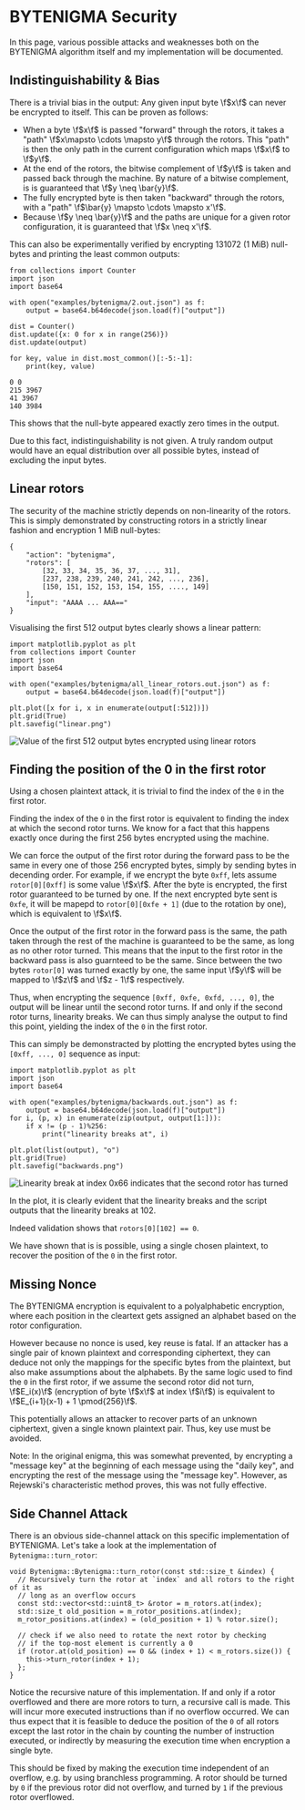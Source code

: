 # BYTENIGMA Security

In this page, various possible attacks and weaknesses both on the BYTENIGMA algorithm itself and my implementation will be documented.

## Indistinguishability & Bias

There is a trivial bias in the output: Any given input byte \f$x\f$ can never be encrypted to itself. This can be proven as follows:

- When a byte \f$x\f$ is passed "forward" through the rotors, it takes a "path" \f$x\mapsto \cdots \mapsto y\f$ through the rotors. This "path" is then the only path in the current configuration which maps \f$x\f$ to \f$y\f$. 
- At the end of the rotors, the bitwise complement of \f$y\f$ is taken and passed back through the machine. By nature of a bitwise complement, is is guaranteed that \f$y \neq \bar{y}\f$.
- The fully encrypted byte is then taken "backward" through the rotors, with a "path" \f$\bar{y} \mapsto \cdots \mapsto x'\f$.
- Because \f$y \neq \bar{y}\f$ and the paths are unique for a given rotor configuration, it is guaranteed that \f$x \neq x'\f$.

This can also be experimentally verified by encrypting 131072 (1 MiB) null-bytes and printing the least common outputs:

~~~~~~~~~~~~~{.py}
from collections import Counter
import json
import base64

with open("examples/bytenigma/2.out.json") as f:
    output = base64.b64decode(json.load(f)["output"])

dist = Counter()
dist.update({x: 0 for x in range(256)})
dist.update(output)

for key, value in dist.most_common()[:-5:-1]:
    print(key, value)
~~~~~~~~~~~~~

~~~~~~~~~~~~~
0 0
215 3967
41 3967
140 3984
~~~~~~~~~~~~~

This shows that the null-byte appeared exactly zero times in the output.

Due to this fact, indistinguishability is not given. A truly random output would have an equal distribution over all possible bytes, instead of excluding the input bytes.

## Linear rotors

The security of the machine strictly depends on non-linearity of the rotors. This is simply demonstrated by constructing rotors in a strictly linear fashion and encryption 1 MiB null-bytes:

~~~~~~~~~~~~~{.json}
{
    "action": "bytenigma",
    "rotors": [ 
        [32, 33, 34, 35, 36, 37, ..., 31],
        [237, 238, 239, 240, 241, 242, ..., 236],
        [150, 151, 152, 153, 154, 155, ...., 149]
    ],
    "input": "AAAA ... AAA=="
}
~~~~~~~~~~~~~

Visualising the first 512 output bytes clearly shows a linear pattern:

~~~~~~~~~~~~~{.py}
import matplotlib.pyplot as plt
from collections import Counter
import json
import base64

with open("examples/bytenigma/all_linear_rotors.out.json") as f:
    output = base64.b64decode(json.load(f)["output"])

plt.plot([x for i, x in enumerate(output[:512])])
plt.grid(True)
plt.savefig("linear.png")
~~~~~~~~~~~~~

![Value of the first 512 output bytes encrypted using linear rotors](linear.png)

## Finding the position of the 0 in the first rotor

Using a chosen plaintext attack, it is trivial to find the index of the `0` in the first rotor.

Finding the index of the `0` in the first rotor is equivalent to finding the index at which the second rotor turns. We know for a fact that this happens exactly once during the first 256 bytes encrypted using the machine.

We can force the output of the first rotor during the forward pass to be the same in every one of those 256 encrypted bytes, simply by sending bytes in decending order. For example, if we encrypt the byte `0xff`, lets assume `rotor[0][0xff]` is some value \f$x\f$. After the byte is encrypted, the first rotor guaranteed to be turned by one. If the next encrypted byte sent is `0xfe`, it will be mapepd to `rotor[0][0xfe + 1]` (due to the rotation by one), which is equivalent to \f$x\f$.

Once the output of the first rotor in the forward pass is the same, the path taken through the rest of the machine is guaranteed to be the same, as long as no other rotor turned. This means that the input to the first rotor in the backward pass is also guarnteed to be the same. Since between the two bytes `rotor[0]` was turned exactly by one, the same input \f$y\f$ will be mapped to \f$z\f$ and \f$z - 1\f$ respectively.

Thus, when encrypting the sequence `[0xff, 0xfe, 0xfd, ..., 0]`, the output will be linear until the second rotor turns. If and only if the second rotor turns, linearity breaks. We can thus simply analyse the output to find this point, yielding the index of the `0` in the first rotor.

This can simply be demonstracted by plotting the encrypted bytes using the `[0xff, ..., 0]` sequence as input:

~~~~~~~~~~~~~{.py}
import matplotlib.pyplot as plt
import json
import base64

with open("examples/bytenigma/backwards.out.json") as f:
    output = base64.b64decode(json.load(f)["output"])
for i, (p, x) in enumerate(zip(output, output[1:])):
    if x != (p - 1)%256:
        print("linearity breaks at", i)

plt.plot(list(output), "o")
plt.grid(True)
plt.savefig("backwards.png")
~~~~~~~~~~~~~

![Linearity break at index 0x66 indicates that the second rotor has turned](backwards.png)

In the plot, it is clearly evident that the linearity breaks and the script outputs that the linearity breaks at 102.

Indeed validation shows that `rotors[0][102] == 0`.

We have shown that is is possible, using a single chosen plaintext, to recover the position of the `0` in the first rotor.

## Missing Nonce 

The BYTENIGMA encryption is equivalent to a polyalphabetic encryption, where each position in the cleartext gets assigned an alphabet based on the rotor configuration.

However because no nonce is used, key reuse is fatal. If an attacker has a single pair of known plaintext and corresponding ciphertext, they can deduce not only the mappings for the specific bytes from the plaintext, but also make assumptions about the alphabets. By the same logic used to find the `0` in the first rotor, if we assume the second rotor did not turn, \f$E_i(x)\f$ (encryption of byte \f$x\f$ at index \f$i\f$) is equivalent to \f$E_{i+1}(x-1) + 1 \pmod{256}\f$.

This potentially allows an attacker to recover parts of an unknown ciphertext, given a single known plaintext pair. Thus, key use must be avoided.

Note: In the original enigma, this was somewhat prevented, by encrypting a "message key" at the beginning of each message using the "daily key", and encrypting the rest of the message using the "message key". However, as Rejewski's characteristic method proves, this was not fully effective.

## Side Channel Attack

There is an obvious side-channel attack on this specific implementation of BYTENIGMA. Let's take a look at the implementation of `Bytenigma::turn_rotor`:

~~~~~~~~~~~~~{.cpp}
void Bytenigma::Bytenigma::turn_rotor(const std::size_t &index) {
  // Recursively turn the rotor at `index` and all rotors to the right of it as
  // long as an overflow occurs
  const std::vector<std::uint8_t> &rotor = m_rotors.at(index);
  std::size_t old_position = m_rotor_positions.at(index);
  m_rotor_positions.at(index) = (old_position + 1) % rotor.size();

  // check if we also need to rotate the next rotor by checking
  // if the top-most element is currently a 0
  if (rotor.at(old_position) == 0 && (index + 1) < m_rotors.size()) {
    this->turn_rotor(index + 1);
  };
}
~~~~~~~~~~~~~

Notice the recursive nature of this implementation. If and only if a rotor overflowed and there are more rotors to turn, a recursive call is made. This will incur more executed instructions than if no overflow occurred. We can thus expect that it is feasible to deduce the position of the `0` of all rotors except the last rotor in the chain by counting the number of instruction executed, or indirectly by measuring the execution time when encryption a single byte.

This should be fixed by making the execution time independent of an overflow, e.g. by using branchless programming. A rotor should be turned by `0` if the previous rotor did not overflow, and turned by `1` if the previous rotor overflowed.
